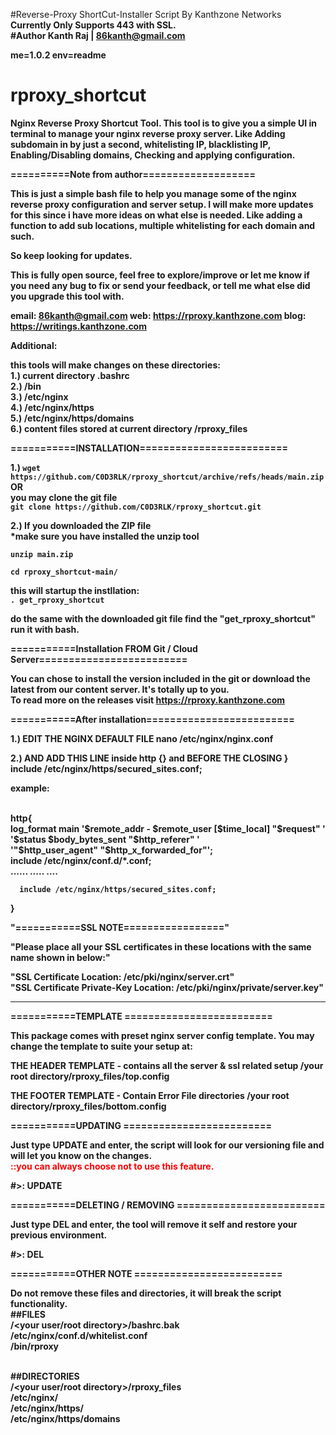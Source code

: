 #Reverse-Proxy ShortCut-Installer Script By Kanthzone Networks
<br><b>Currently Only Supports 443 with SSL.<br>
#Author Kanth Raj | 86kanth@gmail.com

me=1.0.2
env=readme

# rproxy_shortcut
Nginx Reverse Proxy Shortcut Tool. This tool is to give you a simple UI in terminal to manage your nginx reverse proxy server. Like Adding subdomain in by just a second, whitelisting IP, blacklisting IP, Enabling/Disabling domains, Checking and applying configuration.




==========Note from author===================

This is just a simple bash file to help you manage some of the nginx reverse proxy configuration and server setup.
I will make more updates for this since i have more ideas on what else is needed.
Like adding a function to add sub locations, multiple whitelisting for each domain and such.

So keep  looking for updates.

This is fully open source, feel free to explore/improve or let me know if you need any bug to fix or send your feedback,
or tell me what else did you upgrade this tool with.

email: 86kanth@gmail.com
web: https://rproxy.kanthzone.com
blog: https://writings.kanthzone.com

Additional:

this tools will make changes on these directories:<br>
1.) current directory .bashrc<br>
2.) /bin<br>
3.) /etc/nginx<br>
4.) /etc/nginx/https<br>
5.) /etc/nginx/https/domains<br>
6.) content files stored at current directory /rproxy_files<br>

===========INSTALLATION=========================<br>

1.) ```wget https://github.com/C0D3RLK/rproxy_shortcut/archive/refs/heads/main.zip```<br>
OR<br>
you may clone the git file <br>
```git clone https://github.com/C0D3RLK/rproxy_shortcut.git```<br>


2.) If you downloaded the ZIP file <br>
*make sure you have installed the unzip tool<br>

<b>```unzip main.zip```<br>

```cd rproxy_shortcut-main/```<br>

this will startup the instllation:<br>
```. get_rproxy_shortcut```<br>

</b>

do the same with the downloaded git file find the "get_rproxy_shortcut" run it with bash.
<br>

===========Installation FROM Git / Cloud Server=========================

<b>You can chose to install the version included in the git or download the latest from our content server. It's totally up to you.</b>
<br>
To read more on the releases visit https://rproxy.kanthzone.com
<br>


===========After installation=========================


1.) EDIT THE NGINX DEFAULT FILE
    nano /etc/nginx/nginx.conf

2.) AND ADD THIS LINE inside http {} and BEFORE THE CLOSING }<br>
     include /etc/nginx/https/secured_sites.conf;

example:

<br>
http{<br>
      log_format  main  '$remote_addr - $remote_user [$time_local] "$request" '<br>
      '$status $body_bytes_sent "$http_referer" '<br>
      '"$http_user_agent" "$http_x_forwarded_for"';<br>
      include /etc/nginx/conf.d/*.conf;</br>
  ......
  .....
  ....

```  include /etc/nginx/https/secured_sites.conf;```

}


 "===========SSL NOTE================="

 "Please place all your SSL certificates in these locations with the same name shown in below:"<br>

 "SSL Certificate Location: /etc/pki/nginx/server.crt"<br>
 "SSL Certificate Private-Key Location: /etc/pki/nginx/private/server.key"

 ----------------------------------



===========TEMPLATE =========================


This package comes with preset nginx server config template.
 You may change the template to suite your setup at:


THE HEADER TEMPLATE - contains all the server & ssl related  setup
 /your root directory/rproxy_files/top.config


THE FOOTER TEMPLATE - Contain Error File directories
/your root directory/rproxy_files/bottom.config



===========UPDATING =========================

Just type UPDATE and enter, the script will look for our versioning file and will let you know on the changes.
<br><b style="color:red">::you can always choose not to use this feature.</b>

#>: UPDATE



===========DELETING / REMOVING =========================

Just type DEL and enter, the tool will remove it self and restore your previous environment.

#>: DEL


===========OTHER NOTE =========================

Do not remove these files and directories, it will break the script functionality.
<br>
##FILES<br>
/<your user/root directory>/bashrc.bak<br>
/etc/nginx/conf.d/whitelist.conf<br>
/bin/rproxy<br>
<br>

##DIRECTORIES<br>
/<your user/root directory>/rproxy_files<br>
/etc/nginx/<br>
/etc/nginx/https/<br>
/etc/nginx/https/domains<br>
